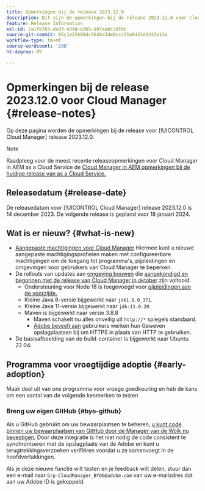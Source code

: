 ```yaml
---
title: Opmerkingen bij de release 2023.12.0
description: Dit zijn de opmerkingen bij de release 2023.12.0 voor Cloud Manager.
feature: Release Information
exl-id: 2a1fb783-dcd3-439d-a3b5-897aa8c20fdc
source-git-commit: 85c1e22609dc5646d3de0ccc71e9423d4243e13a
workflow-type: tm+mt
source-wordcount: '298'
ht-degree: 0%

---
```


# Opmerkingen bij de release 2023.12.0 voor Cloud Manager {#release-notes}

Op deze pagina worden de opmerkingen bij de release voor [!UICONTROL Cloud Manager] release 2023.12.0.

>[!NOTE]
>
>Raadpleeg voor de meest recente releaseopmerkingen voor Cloud Manager in AEM as a Cloud Service de [Cloud Manager in AEM opmerkingen bij de huidige release van as a Cloud Service.](https://experienceleague.adobe.com/docs/experience-manager-cloud-service/content/implementing/using-cloud-manager/release-notes-cloud-manager/release-notes-cm-current.html)

## Releasedatum {#release-date}

De releasedatum voor [!UICONTROL Cloud Manager] release 2023.12.0 is 14 december 2023. De volgende release is gepland voor 18 januari 2024.

## Wat is er nieuw? {#what-is-new}

* [Aangepaste machtigingen voor Cloud Manager](/help/using/custom-permissions.md) Hiermee kunt u nieuwe aangepaste machtigingsprofielen maken met configureerbare machtigingen om de toegang tot programma&#39;s, pijpleidingen en omgevingen voor gebruikers van Cloud Manager te beperken.
* De rollouts van updates aan [omgeving bouwen](/help/getting-started/build-environment.md) die [aangekondigd en begonnen met de release van Cloud Manager in oktober](/help/release-notes/2023/2023-10-0.md) zijn voltooid.
   * Ondersteuning voor Node 18 is toegevoegd voor [pijpleidingen aan de voorzijde.](/help/overview/ci-cd-pipelines.md)
   * Kleine Java 8-versie bijgewerkt naar `jdk1.8.0_371`.
   * Kleine Java 11-versie bijgewerkt naar `jdk-11.0.20`.
   * Maven is bijgewerkt naar versie 3.8.8
      * Maven schakelt nu alles onveilig uit `http://*` spiegels standaard.
      * [Adobe beveelt aan](/help/getting-started/build-environment.md#https-maven) gebruikers werken hun Geweven opslagplaatsen bij om HTTPS in plaats van HTTP te gebruiken.
* De basisafbeelding van de build-container is bijgewerkt naar Ubuntu 22.04.

## Programma voor vroegtijdige adoptie {#early-adoption}

Maak deel uit van ons programma voor vroege goedkeuring en heb de kans om een aantal van de volgende kenmerken te testen

### Breng uw eigen GitHub {#byo-github}

Als u GitHub gebruikt om uw bewaarplaatsen te beheren, [u kunt code binnen uw bewaarplaatsen van GitHub door de Manager van de Wolk nu bevestigen.](/help/managing-code/private-repositories.md) Door deze integratie is het niet nodig de code consistent te synchroniseren met de opslagplaats van de Adobe en kunt u terugtrekkingsverzoeken verifiëren voordat u ze samenvoegt in de hoofdvertakkingen.

Als je deze nieuwe functie wilt testen en je feedback wilt delen, stuur dan een e-mail naar `Grp-CloudManager_BYOG@adobe.com` van uw e-mailadres dat aan uw Adobe ID is gekoppeld.
